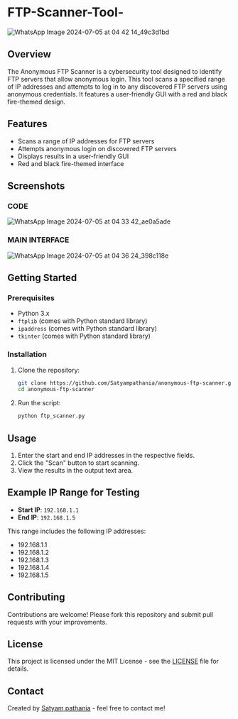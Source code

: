 # FTP-Scanner-Tool-

![WhatsApp Image 2024-07-05 at 04 42 14_49c3d1bd](https://github.com/Satyampathania/FTP-Scanner-Tool-/assets/71765680/383cbad2-2a99-4011-b5a0-034a634df337)


## Overview

The Anonymous FTP Scanner is a cybersecurity tool designed to identify FTP servers that allow anonymous login. This tool scans a specified range of IP addresses and attempts to log in to any discovered FTP servers using anonymous credentials. It features a user-friendly GUI with a red and black fire-themed design.

## Features

- Scans a range of IP addresses for FTP servers
- Attempts anonymous login on discovered FTP servers
- Displays results in a user-friendly GUI
- Red and black fire-themed interface

## Screenshots

### CODE
![WhatsApp Image 2024-07-05 at 04 33 42_ae0a5ade](https://github.com/Satyampathania/FTP-Scanner-Tool-/assets/71765680/188f1746-0361-4062-a1b2-160a1d1d0587)


### MAIN INTERFACE
![WhatsApp Image 2024-07-05 at 04 36 24_398c118e](https://github.com/Satyampathania/FTP-Scanner-Tool-/assets/71765680/ea61c10e-43f2-4f15-8c21-5327c183bf1b)


## Getting Started

### Prerequisites

- Python 3.x
- `ftplib` (comes with Python standard library)
- `ipaddress` (comes with Python standard library)
- `tkinter` (comes with Python standard library)

### Installation

1. Clone the repository:
    ```bash
    git clone https://github.com/Satyampathania/anonymous-ftp-scanner.git
    cd anonymous-ftp-scanner
    ```

2. Run the script:
    ```bash
    python ftp_scanner.py
    ```

## Usage

1. Enter the start and end IP addresses in the respective fields.
2. Click the "Scan" button to start scanning.
3. View the results in the output text area.

## Example IP Range for Testing

- **Start IP**: `192.168.1.1`
- **End IP**: `192.168.1.5`

This range includes the following IP addresses:
- 192.168.1.1
- 192.168.1.2
- 192.168.1.3
- 192.168.1.4
- 192.168.1.5

## Contributing

Contributions are welcome! Please fork this repository and submit pull requests with your improvements.

## License

This project is licensed under the MIT License - see the [LICENSE](LICENSE) file for details.

## Contact

Created by [Satyam pathania](https://github.com/Satyampathania) - feel free to contact me!

